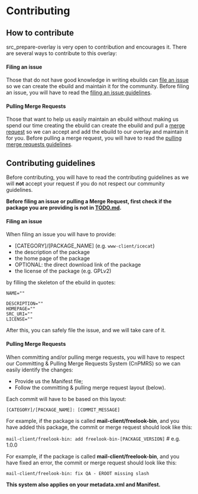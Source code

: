 # Contributing

## How to contribute

src_prepare-overlay is very open to contribution and encourages it.
There are several ways to contribute to this overlay:

#### Filing an issue

Those that do not have good knowledge in writing ebuilds can
[file an issue](https://gitlab.com/src_prepare/src_prepare-overlay/-/issues)
so we can create the ebuild and maintain it for the community.
Before filing an issue, you will have to read the [filing an issue guidelines](#filing-an-issue-1).

#### Pulling Merge Requests

Those that want to help us easily maintain an ebuild without making us spend our time creating the ebuild
can create the ebuild and pull a [merge request](https://gitlab.com/src_prepare/src_prepare-overlay/-/merge_requests)
so we can accept and add the ebuild to our overlay and maintain it for you.
Before pulling a merge request, you will have to read the [pulling merge requests guidelines](#pulling-merge-requests-1).

## Contributing guidelines

Before contributing, you will have to read the contributing guidelines as we will **not** accept your request
if you do not respect our community guidelines.

**Before filing an issue or pulling a Merge Request,
first check if the package you are providing is not in [TODO.md](/TODO.md).**

#### Filing an issue

When filing an issue you will have to provide:

- [CATEGORY]/[PACKAGE_NAME] (e.g. `www-client/icecat`)
- the description of the package
- the home page of the package 
- OPTIONAL: the direct download link of the package 
- the license of the package (e.g. GPLv2)

by filling the skeleton of the ebuild in quotes:

```
NAME=""

DESCRIPTION=""     
HOMEPAGE=""     
SRC_URI=""     
LICENSE=""     
```

After this, you can safely file the issue, and we will take care of it.

#### Pulling Merge Requests

When committing and/or pulling merge requests, you will have to respect our
Committing & Pulling Merge Requests System (CnPMRS)
so we can easily identify the changes:

- Provide us the Manifest file;
- Follow the committing & pulling merge request layout (below).

Each commit will have to be based on this layout:

`[CATEGORY]/[PACKAGE_NAME]: [COMMIT_MESSAGE]`

For example, if the package is called **mail-client/freelook-bin**,
and you have added this package, the commit or merge request should look like this:

`mail-client/freelook-bin: add freelook-bin-[PACKAGE_VERSION]` # e.g. 1.0.0

For example, if the package is called **mail-client/freelook-bin**,
and you have fixed an error, the commit or merge request should look like this:

`mail-client/freelook-bin: fix QA - EROOT missing slash`

**This system also applies on your metadata.xml and Manifest.**